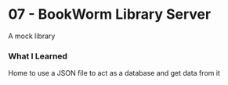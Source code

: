 # 07 - BookWorm Library Server
A mock library

### What I Learned
Home to use a JSON file to act as a database and get data from it
